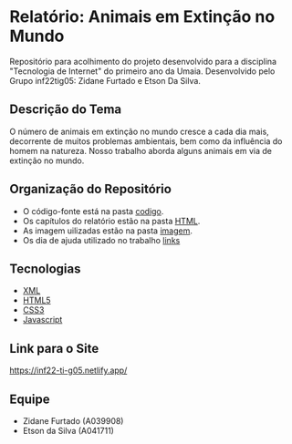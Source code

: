 # Relatório: Animais em Extinção no Mundo

Repositório para acolhimento do projeto desenvolvido para a disciplina "Tecnologia de Internet" do primeiro ano da Umaia. Desenvolvido pelo Grupo inf22tig05: Zidane Furtado e Etson Da Silva.

## Descrição do Tema

O número de animais em extinção no mundo cresce a cada dia mais, decorrente de muitos problemas ambientais, bem como da influência do homem na natureza. Nosso trabalho aborda alguns animais em via de extinção no mundo.

## Organização do Repositório

- O código-fonte está na pasta  [codigo](https://github.com/inf22tig05/trabalho_grupo/tree/main/Codigo).
- Os capítulos do relatório estão na pasta [HTML](https://github.com/inf22tig05/trabalho_grupo/tree/main/Codigo/HTML).
- As imagem uilizadas estão na pasta [imagem](https://github.com/inf22tig05/trabalho_grupo/tree/main/Imagem).
- Os dia de ajuda utilizado no trabalho [links](https://github.com/inf22tig05/trabalho_grupo/tree/main/Links)


## Tecnologias

- [XML](https://github.com/inf22tig05/trabalho_grupo/tree/main/Codigo/xml)
- [HTML5](https://github.com/inf22tig05/trabalho_grupo/tree/main/Codigo/HTML)  
- [CSS3](https://github.com/inf22tig05/trabalho_grupo/tree/main/Codigo/css)
- [Javascript](https://github.com/inf22tig05/trabalho_grupo/tree/main/Codigo/javaScript)

## Link para o Site
https://inf22-ti-g05.netlify.app/

## Equipe

- Zidane Furtado (A039908)
- Etson da Silva (A041711)